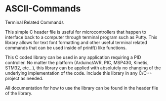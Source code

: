 ASCII-Commands
==============

Terminal Related Commands

This simple C header file is useful for microcontrollers that happen to interface back to a computer through
terminal program such as Putty. This library allows for text font formatting and other useful terminal
related commands that can be used inside of printf() like functions.

This C coded library can be used in any application requiring a PID controller. No matter the platform (Arduino/AVR, PIC, MSP430, Kinetis, STM32, etc...), this library can be applied with absolutely no changing of the underlying implementation of the code. Include this library in any C/C++ project as needed.

All documentation for how to use the library can be found in the header file of the library.
